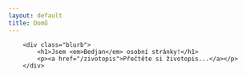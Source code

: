 ```yaml
---
layout: default
title: Domů 
---
```



		<div class="blurb">
			<h1>Jsem <em>Bedjan</em> osobní stránky!</h1>
			<p><a href="/zivotopis">Přečtěte si životopis...</a></p>
		</div> 
